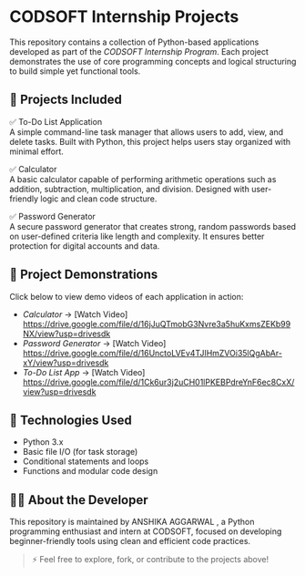 # CODSOFT Internship Projects
This repository contains a collection of Python-based applications developed as part of the *CODSOFT Internship Program*. Each project demonstrates the use of core programming concepts and logical structuring to build simple yet functional tools.

## 🔧 Projects Included
✅ To-Do List Application  
A simple command-line task manager that allows users to add, view, and delete tasks. Built with Python, this project helps users stay organized with minimal effort.

✅ Calculator  
A basic calculator capable of performing arithmetic operations such as addition, subtraction, multiplication, and division. Designed with user-friendly logic and clean code structure.

✅ Password Generator  
A secure password generator that creates strong, random passwords based on user-defined criteria like length and complexity. It ensures better protection for digital accounts and data.

## 🎥 Project Demonstrations
Click below to view demo videos of each application in action:
- *Calculator* → [Watch Video] https://drive.google.com/file/d/16jJuQTmobG3Nvre3a5huKxmsZEKb99NX/view?usp=drivesdk
- *Password Generator* → [Watch Video] https://drive.google.com/file/d/16UnctoLVEv4TJIHmZVOi35lQgAbAr-xY/view?usp=drivesdk
- *To-Do List App* → [Watch Video]
https://drive.google.com/file/d/1Ck6ur3j2uCH01lPKEBPdreYnF6ec8CxX/view?usp=drivesdk

## 📌 Technologies Used
- Python 3.x
- Basic file I/O (for task storage)
- Conditional statements and loops
- Functions and modular code design

## 🙋‍♀️ About the Developer
This repository is maintained by ANSHIKA AGGARWAL , a Python programming enthusiast and intern at CODSOFT, focused on developing beginner-friendly tools using clean and efficient code practices.

> ⚡ Feel free to explore, fork, or contribute to the projects above!
